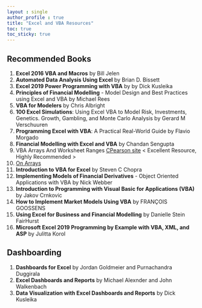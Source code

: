 ```yaml
---
layout : single  
author_profile : true
title: "Excel and VBA Resources"
toc: true
toc_sticky: true
---
```


## Recommended Books

1. **Excel 2016 VBA and Macros** by Bill Jelen
2. **Automated Data Analysis Using Excel** by Brian D. Bissett 
3. **Excel 2019 Power Programming with VBA** by
by Dick Kusleika
4. **Principles of Financial Modelling** - Model Design and Best Practices using Excel and VBA by Michael Rees
5. **VBA for Modelers** by Chris Albright
6. **100 Excel Simulations**: Using Excel VBA to Model Risk, Investments, Genetics. Growth, Gambling, and Monte Carlo Analysis by Gerard M Verschuuren
7. **Programming Excel with VBA**: A Practical Real-World Guide by Flavio Morgado
8. **Financial Modelling with Excel and VBA** by Chandan Sengupta
9. VBA Arrays And Worksheet Ranges [CPearson site](http://www.cpearson.com/excel/ArraysAndRanges.aspx) < Excellent Resource, Highly Recommended >
10. [On Arrays](https://www.snb-vba.eu/VBA_Arrays_en.html)
11. **Introduction to VBA for Excel** by Steven C Chopra
12. **Implementing Models of Financial Derivatives** - Object Oriented Applications with VBA by Nick Webber
13. **Introduction to Programming with Visual Basic for Applications (VBA)** by Jakov Crnkovic
14. **How to Implement Market Models Using VBA** by FRANÇOIS GOOSSENS
15. **Using Excel for Business and Financial Modelling** by Danielle Stein FairHurst  
16. **Microsoft Excel 2019 Programming by Example with VBA, XML, and ASP** by Julitta Korol

## Dashboarding

1. **Dashboards for Excel** by Jordan Goldmeier and Purnachandra Duggirala
2. **Excel Dashboards and Reports** by Michael Alexnder and John Walkenbach
3. **Data Visualization with Excel Dashboards and Reports** by Dick Kusleika
